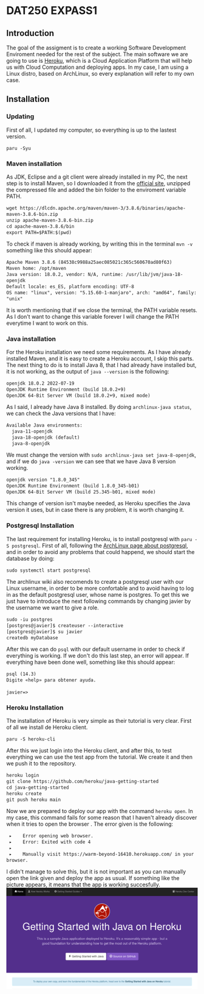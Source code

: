 # DAT250 EXPASS1

## Introduction
The goal of the assigment is to create a working Software Development Enviroment needed for the rest of the subject. The main software we are going to use is [Heroku](https://www.heroku.com), which is a Cloud Application Platform that will help us with Cloud Computation and deploying apps. In my case, I am using a Linux distro, based on ArchLinux, so every explanation will refer to my own case.

## Installation
### Updating
First of all, I updated my computer, so everything is up to the lastest version.
```
paru -Syu
```

### Maven installation
As JDK, Eclipse and a git client were already installed in my PC, the next step is to install Maven, so I downloaded it from the [official site](https://maven.apache.org/), unzipped the compressed file and added the bin folder to the enviroment variable PATH.
```
wget https://dlcdn.apache.org/maven/maven-3/3.8.6/binaries/apache-maven-3.8.6-bin.zip
unzip apache-maven-3.8.6-bin.zip
cd apache-maven-3.8.6/bin
export PATH=$PATH:$(pwd)
```

To check if maven is already working, by writing this in the terminal `mvn -v` something like this should appear:
```
Apache Maven 3.8.6 (84538c9988a25aec085021c365c560670ad80f63)
Maven home: /opt/maven
Java version: 18.0.2, vendor: N/A, runtime: /usr/lib/jvm/java-18-openjdk
Default locale: es_ES, platform encoding: UTF-8
OS name: "linux", version: "5.15.60-1-manjaro", arch: "amd64", family: "unix"
```

It is worth mentioning that if we close the terminal, the PATH variable resets. As I don't want to change this variable forever I will change the PATH everytime I want to work on this.

### Java installation
For the Heroku installation we need some requirements. As I have already installed Maven, and it is easy to create a Heroku account, I skip this parts. The next thing to do is to install Java 8, that I had already have installed but, it is not working, as the output of `java --version` is the following: 
``` 
openjdk 18.0.2 2022-07-19
OpenJDK Runtime Environment (build 18.0.2+9)
OpenJDK 64-Bit Server VM (build 18.0.2+9, mixed mode)
```

As I said, I already have Java 8 installed. By doing `archlinux-java status`, we can check the Java versions that I have:
```
Available Java environments:
  java-11-openjdk
  java-18-openjdk (default)
  java-8-openjdk
```

We must change the version with `sudo archlinux-java set java-8-openjdk`, and if we do `java -version` we can see that we have Java 8 version working.
```
openjdk version "1.8.0_345"
OpenJDK Runtime Environment (build 1.8.0_345-b01)
OpenJDK 64-Bit Server VM (build 25.345-b01, mixed mode)
```

This change of version isn't maybe needed, as Heroku specifies the Java version it uses, but in case there is any problem, it is worth changing it.

### Postgresql Installation
The last requirement for installing Heroku, is to install postgresql with `paru -S postgresql`. First of all, following the [ArchLinux page about postgresql](https://wiki.archlinux.org/title/PostgreSQL#Installation), and in order to avoid any problems that could happend, we should start the database by doing:
```
sudo systemctl start postgresql
```

The archlinux wiki also recomends to create a postgresql user with our Linux username, in order to be more confortable and to avoid having to log in as the default postgresql user, whose name is postgres. To get this we just have to introduce the next following commands by changing javier by the username we want to give a role.
```
sudo -iu postgres
[postgres@javier]$ createuser --interactive
[postgres@javier]$ su javier
createdb myDatabase
```

After this we can do `psql` with our default username in order to check if everything is working. If we don't do this last step, an error will appear. If everything have been done well, something like this should appear:
```
psql (14.3)
Digite «help» para obtener ayuda.

javier=>
```

### Heroku Installation
The installation of Heroku is very simple as their tutorial is very clear. First of all we install de Heroku client.
```
paru -S heroku-cli
```

After this we just login into the Heroku client, and after this, to test everything we can use the test app from the tutorial. We create it and then we push it to the repository.
```
heroku login
git clone https://github.com/heroku/java-getting-started
cd java-getting-started
heroku create
git push heroku main
```

Now we are prepared to deploy our app with the command `heroku open`. In my case, this command fails for some reason that I haven't already discover when it tries to open the browser . The error given is the following:
```
 ▸    Error opening web browser.
 ▸    Error: Exited with code 4
 ▸    
 ▸    Manually visit https://warm-beyond-16410.herokuapp.com/ in your browser.
 ```

I didn't manage to solve this, but it is not important as you can manually open the link given and deploy the app as usual. If something like the picture appears, it means that the app is working succesfully.
![](herokuApp.png)

